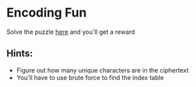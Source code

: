 # Encoding Fun

Solve the puzzle [here](encoded.txt) and you'll get a reward
## Hints:
* Figure out how many unique characters are in the ciphertext
* You'll have to use brute force to find the index table
